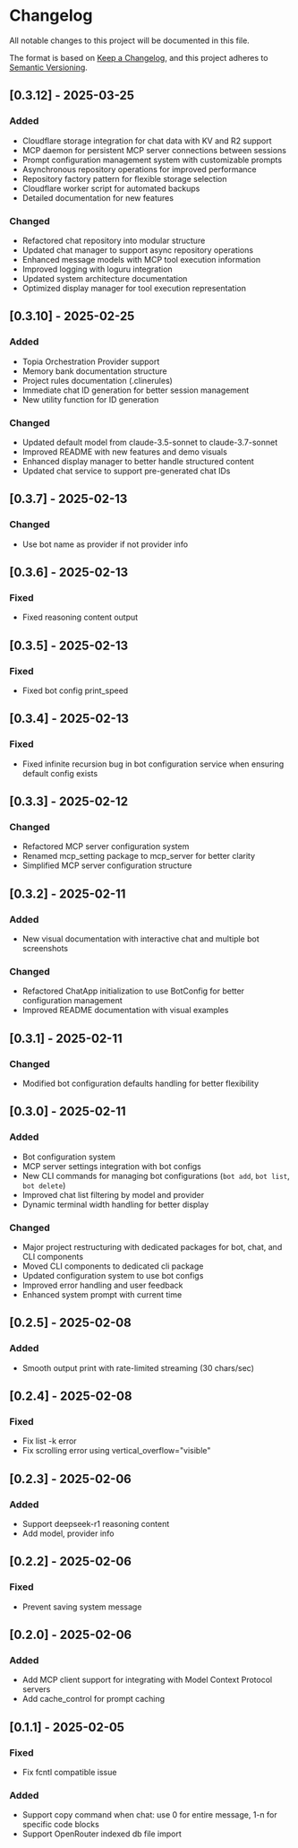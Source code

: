 # Changelog

All notable changes to this project will be documented in this file.

The format is based on [Keep a Changelog](https://keepachangelog.com/en/1.0.0/),
and this project adheres to [Semantic Versioning](https://semver.org/spec/v2.0.0.html).

## [0.3.12] - 2025-03-25

### Added
- Cloudflare storage integration for chat data with KV and R2 support
- MCP daemon for persistent MCP server connections between sessions
- Prompt configuration management system with customizable prompts
- Asynchronous repository operations for improved performance
- Repository factory pattern for flexible storage selection
- Cloudflare worker script for automated backups
- Detailed documentation for new features

### Changed
- Refactored chat repository into modular structure
- Updated chat manager to support async repository operations
- Enhanced message models with MCP tool execution information
- Improved logging with loguru integration
- Updated system architecture documentation
- Optimized display manager for tool execution representation

## [0.3.10] - 2025-02-25

### Added
- Topia Orchestration Provider support
- Memory bank documentation structure
- Project rules documentation (.clinerules)
- Immediate chat ID generation for better session management
- New utility function for ID generation

### Changed
- Updated default model from claude-3.5-sonnet to claude-3.7-sonnet
- Improved README with new features and demo visuals
- Enhanced display manager to better handle structured content
- Updated chat service to support pre-generated chat IDs

## [0.3.7] - 2025-02-13

### Changed
- Use bot name as provider if not provider info

## [0.3.6] - 2025-02-13

### Fixed
- Fixed reasoning content output

## [0.3.5] - 2025-02-13

### Fixed
- Fixed bot config print_speed

## [0.3.4] - 2025-02-13

### Fixed
- Fixed infinite recursion bug in bot configuration service when ensuring default config exists

## [0.3.3] - 2025-02-12

### Changed
- Refactored MCP server configuration system
- Renamed mcp_setting package to mcp_server for better clarity
- Simplified MCP server configuration structure

## [0.3.2] - 2025-02-11

### Added
- New visual documentation with interactive chat and multiple bot screenshots

### Changed
- Refactored ChatApp initialization to use BotConfig for better configuration management
- Improved README documentation with visual examples

## [0.3.1] - 2025-02-11

### Changed
- Modified bot configuration defaults handling for better flexibility

## [0.3.0] - 2025-02-11

### Added
- Bot configuration system
- MCP server settings integration with bot configs
- New CLI commands for managing bot configurations (`bot add`, `bot list`, `bot delete`)
- Improved chat list filtering by model and provider
- Dynamic terminal width handling for better display

### Changed
- Major project restructuring with dedicated packages for bot, chat, and CLI components
- Moved CLI components to dedicated cli package
- Updated configuration system to use bot configs
- Improved error handling and user feedback
- Enhanced system prompt with current time

## [0.2.5] - 2025-02-08

### Added
- Smooth output print with rate-limited streaming (30 chars/sec)

## [0.2.4] - 2025-02-08

### Fixed
- Fix list -k error
- Fix scrolling error using vertical_overflow="visible"

## [0.2.3] - 2025-02-06

### Added
- Support deepseek-r1 reasoning content
- Add model, provider info

## [0.2.2] - 2025-02-06

### Fixed
- Prevent saving system message

## [0.2.0] - 2025-02-06

### Added
- Add MCP client support for integrating with Model Context Protocol servers
- Add cache_control for prompt caching

## [0.1.1] - 2025-02-05

### Fixed
- Fix fcntl compatible issue

### Added
- Support copy command when chat: use 0 for entire message, 1-n for specific code blocks
- Support OpenRouter indexed db file import

